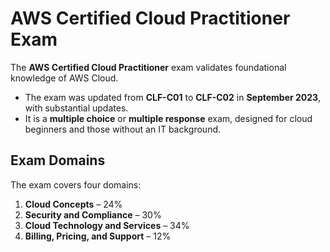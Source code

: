 # AWS Certified Cloud Practitioner Exam

The **AWS Certified Cloud Practitioner** exam validates foundational knowledge of AWS Cloud.  

- The exam was updated from **CLF-C01** to **CLF-C02** in **September 2023**, with substantial updates.  
- It is a **multiple choice** or **multiple response** exam, designed for cloud beginners and those without an IT background.  

## Exam Domains

The exam covers four domains:

1. **Cloud Concepts** – 24%  
2. **Security and Compliance** – 30%  
3. **Cloud Technology and Services** – 34%  
4. **Billing, Pricing, and Support** – 12%  
